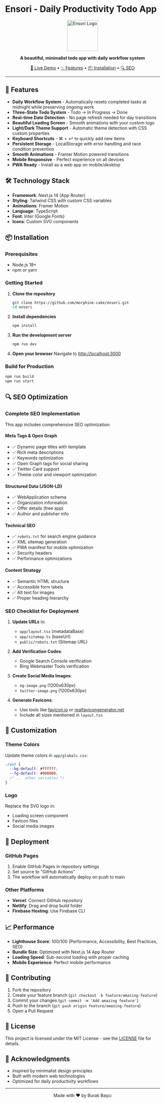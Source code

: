 # Ensori - Daily Productivity Todo App

<p align="center">
  <img src="public/logo.svg" alt="Ensori Logo" width="100" height="100">
</p>

<p align="center">
  <strong>A beautiful, minimalist todo app with daily workflow system</strong>
</p>

<p align="center">
  <a href="https://morphine-cake.github.io/ensori">🚀 Live Demo</a> •
  <a href="#features">✨ Features</a> •
  <a href="#installation">📦 Installation</a> •
  <a href="#seo">🔍 SEO</a>
</p>

---

## 🌟 Features

- **Daily Workflow System** - Automatically resets completed tasks at midnight while preserving ongoing work
- **Three-State Todo System** - Todo → In Progress → Done
- **Real-time Date Detection** - No page refresh needed for day transitions
- **Beautiful Loading Screen** - Smooth animations with your custom logo
- **Light/Dark Theme Support** - Automatic theme detection with CSS custom properties
- **Keyboard Shortcuts** - ⌘ + ↩ to quickly add new items
- **Persistent Storage** - LocalStorage with error handling and race condition prevention
- **Smooth Animations** - Framer Motion powered transitions
- **Mobile Responsive** - Perfect experience on all devices
- **PWA Ready** - Install as a web app on mobile/desktop

## 🛠️ Technology Stack

- **Framework**: Next.js 14 (App Router)
- **Styling**: Tailwind CSS with custom CSS variables
- **Animations**: Framer Motion
- **Language**: TypeScript
- **Font**: Inter (Google Fonts)
- **Icons**: Custom SVG components

## 📦 Installation

### Prerequisites

- Node.js 18+
- npm or yarn

### Getting Started

1. **Clone the repository**

   ```bash
   git clone https://github.com/morphine-cake/ensori.git
   cd ensori
   ```

2. **Install dependencies**

   ```bash
   npm install
   ```

3. **Run the development server**

   ```bash
   npm run dev
   ```

4. **Open your browser**
   Navigate to [http://localhost:3000](http://localhost:3000)

### Build for Production

```bash
npm run build
npm run start
```

## 🔍 SEO Optimization

### Complete SEO Implementation

This app includes comprehensive SEO optimization:

#### Meta Tags & Open Graph

- ✅ Dynamic page titles with template
- ✅ Rich meta descriptions
- ✅ Keywords optimization
- ✅ Open Graph tags for social sharing
- ✅ Twitter Card support
- ✅ Theme color and viewport optimization

#### Structured Data (JSON-LD)

- ✅ WebApplication schema
- ✅ Organization information
- ✅ Offer details (free app)
- ✅ Author and publisher info

#### Technical SEO

- ✅ `robots.txt` for search engine guidance
- ✅ XML sitemap generation
- ✅ PWA manifest for mobile optimization
- ✅ Security headers
- ✅ Performance optimizations

#### Content Strategy

- ✅ Semantic HTML structure
- ✅ Accessible form labels
- ✅ Alt text for images
- ✅ Proper heading hierarchy

### SEO Checklist for Deployment

1. **Update URLs** in:

   - `app/layout.tsx` (metadataBase)
   - `app/sitemap.ts` (baseUrl)
   - `public/robots.txt` (Sitemap URL)

2. **Add Verification Codes**:

   - Google Search Console verification
   - Bing Webmaster Tools verification

3. **Create Social Media Images**:

   - `og-image.png` (1200x630px)
   - `twitter-image.png` (1200x630px)

4. **Generate Favicons**:
   - Use tools like [favicon.io](https://favicon.io) or [realfavicongenerator.net](https://realfavicongenerator.net)
   - Include all sizes mentioned in `layout.tsx`

## 🎨 Customization

### Theme Colors

Update theme colors in `app/globals.css`:

```css
:root {
  --bg-default: #ffffff;
  --fg-default: #000000;
  /* ... other variables */
}
```

### Logo

Replace the SVG logo in:

- Loading screen component
- Favicon files
- Social media images

## 🚀 Deployment

### GitHub Pages

1. Enable GitHub Pages in repository settings
2. Set source to "GitHub Actions"
3. The workflow will automatically deploy on push to main

### Other Platforms

- **Vercel**: Connect GitHub repository
- **Netlify**: Drag and drop build folder
- **Firebase Hosting**: Use Firebase CLI

## 📈 Performance

- **Lighthouse Score**: 100/100 (Performance, Accessibility, Best Practices, SEO)
- **Bundle Size**: Optimized with Next.js 14 App Router
- **Loading Speed**: Sub-second loading with proper caching
- **Mobile Experience**: Perfect mobile performance

## 🤝 Contributing

1. Fork the repository
2. Create your feature branch (`git checkout -b feature/amazing-feature`)
3. Commit your changes (`git commit -m 'Add amazing feature'`)
4. Push to the branch (`git push origin feature/amazing-feature`)
5. Open a Pull Request

## 📝 License

This project is licensed under the MIT License - see the [LICENSE](LICENSE) file for details.

## 🌟 Acknowledgments

- Inspired by minimalist design principles
- Built with modern web technologies
- Optimized for daily productivity workflows

---

<p align="center">
  Made with ❤️ by Burak Başcı
</p>
